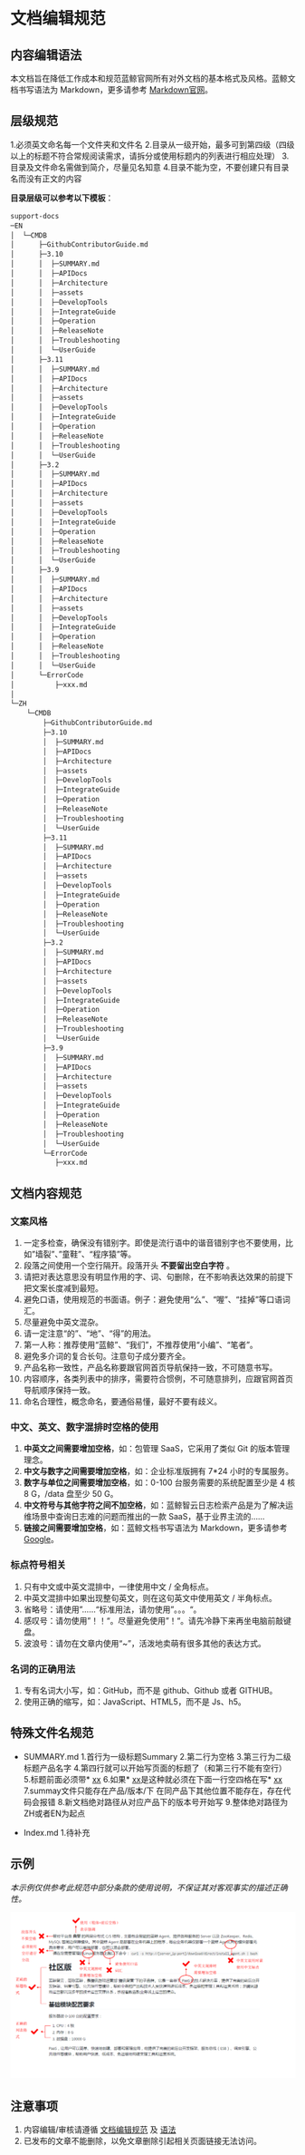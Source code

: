 # 文档编辑规范

## 内容编辑语法
本文档旨在降低工作成本和规范蓝鲸官网所有对外文档的基本格式及风格。蓝鲸文档书写语法为 Markdown，更多请参考 [Markdown官网](http://markdown.p2hp.com/basic-syntax/)。


## 层级规范
1.必须英文命名每一个文件夹和文件名
2.目录从一级开始，最多可到第四级（四级以上的标题不符合常规阅读需求，请拆分或使用标题内的列表进行相应处理）
3.目录及文件命名需做到简介，尽量见名知意
4.目录不能为空，不要创建只有目录名而没有正文的内容

**目录层级可以参考以下模板**：

```bash
support-docs
─EN
│  └─CMDB
│      ├─GithubContributorGuide.md
│      ├─3.10
│      │  ├─SUMMARY.md
│      │  ├─APIDocs
│      │  ├─Architecture
│      │  ├─assets
│      │  ├─DevelopTools
│      │  ├─IntegrateGuide
│      │  ├─Operation
│      │  ├─ReleaseNote
│      │  ├─Troubleshooting
│      │  └─UserGuide
│      ├─3.11
│      │  ├─SUMMARY.md
│      │  ├─APIDocs
│      │  ├─Architecture
│      │  ├─assets
│      │  ├─DevelopTools
│      │  ├─IntegrateGuide
│      │  ├─Operation
│      │  ├─ReleaseNote
│      │  ├─Troubleshooting
│      │  └─UserGuide
│      ├─3.2
│      │  ├─SUMMARY.md
│      │  ├─APIDocs
│      │  ├─Architecture
│      │  ├─assets
│      │  ├─DevelopTools
│      │  ├─IntegrateGuide
│      │  ├─Operation
│      │  ├─ReleaseNote
│      │  ├─Troubleshooting
│      │  └─UserGuide
│      ├─3.9
│      │  ├─SUMMARY.md
│      │  ├─APIDocs
│      │  ├─Architecture
│      │  ├─assets
│      │  ├─DevelopTools
│      │  ├─IntegrateGuide
│      │  ├─Operation
│      │  ├─ReleaseNote
│      │  ├─Troubleshooting
│      │  └─UserGuide
│      └─ErrorCode
│          ├─xxx.md    
│
└─ZH
    └─CMDB
        ├─GithubContributorGuide.md
        ├─3.10
        │  ├─SUMMARY.md
        │  ├─APIDocs
        │  ├─Architecture
        │  ├─assets
        │  ├─DevelopTools
        │  ├─IntegrateGuide
        │  ├─Operation
        │  ├─ReleaseNote
        │  ├─Troubleshooting
        │  └─UserGuide
        ├─3.11
        │  ├─SUMMARY.md
        │  ├─APIDocs
        │  ├─Architecture
        │  ├─assets
        │  ├─DevelopTools
        │  ├─IntegrateGuide
        │  ├─Operation
        │  ├─ReleaseNote
        │  ├─Troubleshooting
        │  └─UserGuide
        ├─3.2
        │  ├─SUMMARY.md
        │  ├─APIDocs
        │  ├─Architecture
        │  ├─assets
        │  ├─DevelopTools
        │  ├─IntegrateGuide
        │  ├─Operation
        │  ├─ReleaseNote
        │  ├─Troubleshooting
        │  └─UserGuide
        ├─3.9
        │  ├─SUMMARY.md
        │  ├─APIDocs
        │  ├─Architecture
        │  ├─assets
        │  ├─DevelopTools
        │  ├─IntegrateGuide
        │  ├─Operation
        │  ├─ReleaseNote
        │  ├─Troubleshooting
        │  └─UserGuide
        └─ErrorCode
           ├─xxx.md    
```

## 文档内容规范

### 文案风格

1. 一定多检查，确保没有错别字。即使是流行语中的谐音错别字也不要使用，比如”墙裂”、”童鞋”、“程序猿”等。
2. 段落之间使用一个空行隔开。段落开头 **不要留出空白字符** 。
3. 请把对表达意思没有明显作用的字、词、句删除，在不影响表达效果的前提下把文案长度减到最短。
4. 避免口语，使用规范的书面语。例子：避免使用“么”、“喔”、“挂掉”等口语词汇。
5. 尽量避免中英文混杂。
6. 请一定注意“的”、“地”、“得”的用法。
7. 第一人称：推荐使用“蓝鲸”、“我们”，不推荐使用“小编”、“笔者”。
8. 避免多介词的复合长句。注意句子成分要齐全。
9. 产品名称一致性，产品名称要跟官网首页导航保持一致，不可随意书写。
10. 内容顺序，各类列表中的排序，需要符合惯例，不可随意排列，应跟官网首页导航顺序保持一致。
11. 命名合理性，概念命名，要通俗易懂，最好不要有歧义。

### 中文、英文、数字混排时空格的使用

1. **中英文之间需要增加空格**，如：包管理 SaaS，它采用了类似 Git 的版本管理理念。
2. **中文与数字之间需要增加空格**，如：企业标准版拥有 7*24 小时的专属服务。
3. **数字与单位之间需要增加空格**，如：0-100 台服务需要的系统配置至少是 4 核 8 G，/data 盘至少 50 G。
4. **中文符号与其他字符之间不加空格**，如：蓝鲸智云日志检索产品是为了解决运维场景中查询日志难的问题而推出的一款 SaaS，基于业界主流的……
5. **链接之间需要增加空格**，如：蓝鲸文档书写语法为 Markdown，更多请参考 [Google](https://github.com/TencentBlueKing/BKDocs/blob/master/新文档中心格式要求)。

### 标点符号相关

1. 只有中文或中英文混排中，一律使用中文 / 全角标点。
2. 中英文混排中如果出现整句英文，则在这句英文中使用英文 / 半角标点。
3. 省略号：请使用”……“标准用法，请勿使用”。。。“。
4. 感叹号：请勿使用”！！“。尽量避免使用”！“。请先冷静下来再坐电脑前敲键盘。
5. 波浪号：请勿在文章内使用“~”，活泼地卖萌有很多其他的表达方式。

### 名词的正确用法

1. 专有名词大小写，如：GitHub，而不是 github、Github 或者 GITHUB。
2. 使用正确的缩写，如：JavaScript、HTML5，而不是 Js、h5。


## 特殊文件名规范

- SUMMARY.md
1.首行为一级标题Summary
2.第二行为空格
3.第三行为二级标题产品名字
4.第四行就可以开始写页面的标题了（和第三行不能有空行）
5.标题前面必须带* [xx](xx/xx.md)
6.如果* [xx]()是这种就必须在下面一行空四格在写* [xx](xx/xx.md)
7.summay文件只能存在产品/版本/下 在同产品下其他位置不能存在，存在代码会报错
8.新文档绝对路径从对应产品下的版本号开始写
9.整体绝对路径为ZH或者EN为起点

- Index.md
1.待补充

## 示例

*本示例仅供参考此规范中部分条款的使用说明，不保证其对客观事实的描述正确性。* 

![img](https://raw.githubusercontent.com/shpdnkti/bkFramework/master/example.png)

## 注意事项

1. 内容编辑/审核请遵循 [文档编辑规范](#文档编辑规范) 及 [语法](http://markdown.p2hp.com/basic-syntax/)
2. 已发布的文章不能删除，以免文章删除引起相关页面链接无法访问。
